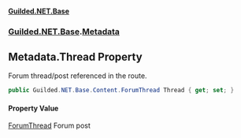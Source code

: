 
#### [Guilded.NET.Base](index 'index')
### [Guilded.NET.Base](index#Guilded_NET_Base 'Guilded.NET.Base').[Metadata](Metadata 'Guilded.NET.Base.Metadata')
## Metadata.Thread Property
Forum thread/post referenced in the route.  
```csharp
public Guilded.NET.Base.Content.ForumThread Thread { get; set; }
```

#### Property Value
[ForumThread](ForumThread 'Guilded.NET.Base.Content.ForumThread')
Forum post
